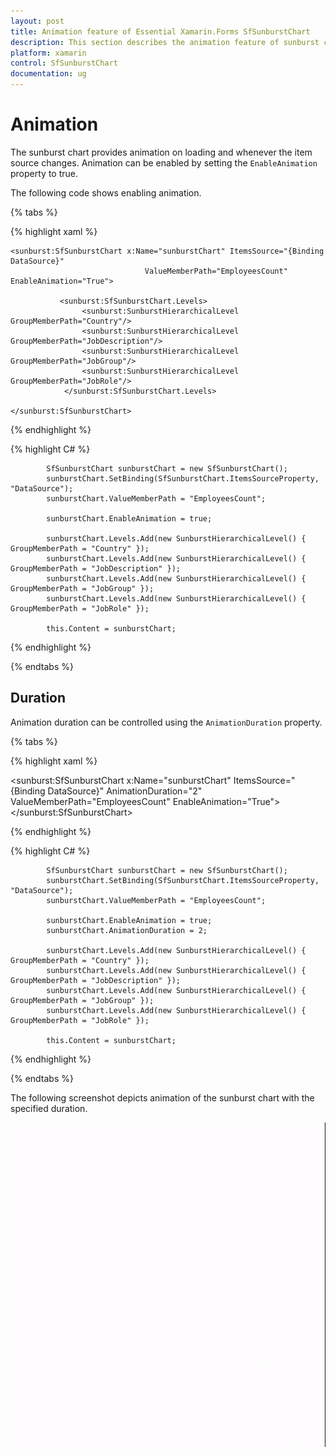 ```yaml
---
layout: post
title: Animation feature of Essential Xamarin.Forms SfSunburstChart
description: This section describes the animation feature of sunburst chart.
platform: xamarin
control: SfSunburstChart
documentation: ug
---
```


# Animation

The sunburst chart provides animation on loading and whenever the item source changes. Animation can be enabled by setting the `EnableAnimation` property to true.

The following code shows enabling animation.

{% tabs %} 

{% highlight xaml %}

    <sunburst:SfSunburstChart x:Name="sunburstChart" ItemsSource="{Binding DataSource}" 
                                  ValueMemberPath="EmployeesCount"  EnableAnimation="True">

               <sunburst:SfSunburstChart.Levels>
                    <sunburst:SunburstHierarchicalLevel GroupMemberPath="Country"/>
                    <sunburst:SunburstHierarchicalLevel GroupMemberPath="JobDescription"/>
                    <sunburst:SunburstHierarchicalLevel GroupMemberPath="JobGroup"/>
                    <sunburst:SunburstHierarchicalLevel GroupMemberPath="JobRole"/>
                </sunburst:SfSunburstChart.Levels>
               
    </sunburst:SfSunburstChart>

{% endhighlight %}

{% highlight C# %} 

            SfSunburstChart sunburstChart = new SfSunburstChart();
            sunburstChart.SetBinding(SfSunburstChart.ItemsSourceProperty, "DataSource");
            sunburstChart.ValueMemberPath = "EmployeesCount";

            sunburstChart.EnableAnimation = true;

            sunburstChart.Levels.Add(new SunburstHierarchicalLevel() { GroupMemberPath = "Country" });
            sunburstChart.Levels.Add(new SunburstHierarchicalLevel() { GroupMemberPath = "JobDescription" });
            sunburstChart.Levels.Add(new SunburstHierarchicalLevel() { GroupMemberPath = "JobGroup" });
            sunburstChart.Levels.Add(new SunburstHierarchicalLevel() { GroupMemberPath = "JobRole" });

            this.Content = sunburstChart;

{% endhighlight %}

{% endtabs %} 

## Duration

Animation duration can be controlled using the `AnimationDuration` property.

{% tabs %} 

{% highlight xaml %}

  <sunburst:SfSunburstChart x:Name="sunburstChart" ItemsSource="{Binding DataSource}" AnimationDuration="2"
                                  ValueMemberPath="EmployeesCount"  EnableAnimation="True">
    </sunburst:SfSunburstChart>

{% endhighlight %}

{% highlight C# %} 

            SfSunburstChart sunburstChart = new SfSunburstChart();
            sunburstChart.SetBinding(SfSunburstChart.ItemsSourceProperty, "DataSource");
            sunburstChart.ValueMemberPath = "EmployeesCount";

            sunburstChart.EnableAnimation = true;
            sunburstChart.AnimationDuration = 2;

            sunburstChart.Levels.Add(new SunburstHierarchicalLevel() { GroupMemberPath = "Country" });
            sunburstChart.Levels.Add(new SunburstHierarchicalLevel() { GroupMemberPath = "JobDescription" });
            sunburstChart.Levels.Add(new SunburstHierarchicalLevel() { GroupMemberPath = "JobGroup" });
            sunburstChart.Levels.Add(new SunburstHierarchicalLevel() { GroupMemberPath = "JobRole" });

            this.Content = sunburstChart;

{% endhighlight %}

{% endtabs %} 

The following screenshot depicts animation of the sunburst chart with the specified duration.

![](Animation_images/Animate.gif)

